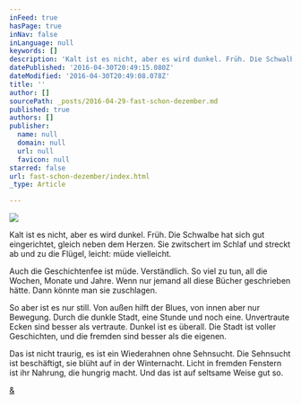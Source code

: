 ```yaml
---
inFeed: true
hasPage: true
inNav: false
inLanguage: null
keywords: []
description: 'Kalt ist es nicht, aber es wird dunkel. Früh. Die Schwalbe hat sich gut eingerichtet, gleich neben dem Herzen. Sie zwitschert im Schlaf und streckt ab und zu die Flügel, leicht: müde vielleicht. '
datePublished: '2016-04-30T20:49:15.080Z'
dateModified: '2016-04-30T20:49:08.078Z'
title: ''
author: []
sourcePath: _posts/2016-04-29-fast-schon-dezember.md
published: true
authors: []
publisher:
  name: null
  domain: null
  url: null
  favicon: null
starred: false
url: fast-schon-dezember/index.html
_type: Article

---
```

![](https://the-grid-user-content.s3-us-west-2.amazonaws.com/8d07a0cd-0bfc-4ba9-83d1-e79596baaba4.jpg)

Kalt ist es nicht, aber es wird dunkel. Früh. Die Schwalbe hat sich gut eingerichtet, gleich neben dem Herzen. Sie zwitschert im Schlaf und streckt ab und zu die Flügel, leicht: müde vielleicht. 

Auch die Geschichtenfee ist müde. Verständlich. So viel zu tun, all die Wochen, Monate und Jahre. Wenn nur jemand all diese Bücher geschrieben hätte. Dann könnte man sie zuschlagen. 

So aber ist es nur still. Von außen hilft der Blues, von innen aber nur Bewegung. Durch die dunkle Stadt, eine Stunde und noch eine. Unvertraute Ecken sind besser als vertraute. Dunkel ist es überall. Die Stadt ist voller Geschichten, und die fremden sind besser als die eigenen. 

Das ist nicht traurig, es ist ein Wiederahnen ohne Sehnsucht. Die Sehnsucht ist beschäftigt, sie blüht auf in der Winternacht. Licht in fremden Fenstern ist ihr Nahrung, die hungrig macht. Und das ist auf seltsame Weise gut so. 

[&][0]

[0]: https://www.youtube.com/watch?v=XIudRBsaoRc